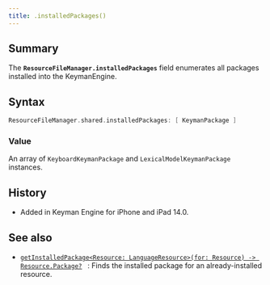 ```yaml
---
title: .installedPackages()
---
```


## Summary

The **`ResourceFileManager.installedPackages`** field enumerates all packages installed into the KeymanEngine.

## Syntax

```swift
ResourceFileManager.shared.installedPackages: [ KeymanPackage ]
```

### Value

An array of `KeyboardKeymanPackage` and `LexicalModelKeymanPackage` instances.

## History

- Added in Keyman Engine for iPhone and iPad 14.0.

## See also

- [`getInstalledPackage<Resource: LanguageResource>(for: Resource) -> Resource.Package?`](getInstalledPackage)` `
:   Finds the installed package for an already-installed resource.
